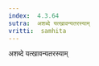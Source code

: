 ```yaml
---
index:  4.3.64
sutra:  अशब्दे यत्खावन्यतरस्याम्
vritti:  samhita 
---
```


अशब्दे यत्खावन्यतरस्याम्

